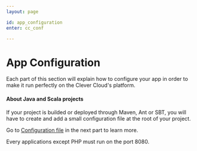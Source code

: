 ```yaml
---
layout: page

id: app_configuration
enter: cc_conf

---
```

# App Configuration


Each part of this section will explain how to configure your app in order to make it run perfectly on the Clever Cloud's platform.

<div class="alert alert-info">
	<h4>About Java and Scala projects</h4>
<p>If your project is builded or deployed through Maven, Ant or SBT, you will have to create and add a small configuration file at the root of your project.</p>
Go to <a href="/app-configuration/cc-conf.html">Configuration file</a> in the next part to learn more.
</div>

Every applications except PHP must run on the port 8080.
